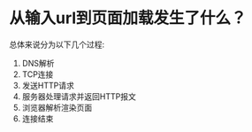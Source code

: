 # 从输入url到页面加载发生了什么？

[链接]: https://segmentfault.com/a/1190000006879700	"从输入url到页面加载发生了什么？"

总体来说分为以下几个过程:

1. DNS解析
2. TCP连接
3. 发送HTTP请求
4. 服务器处理请求并返回HTTP报文
5. 浏览器解析渲染页面
6. 连接结束